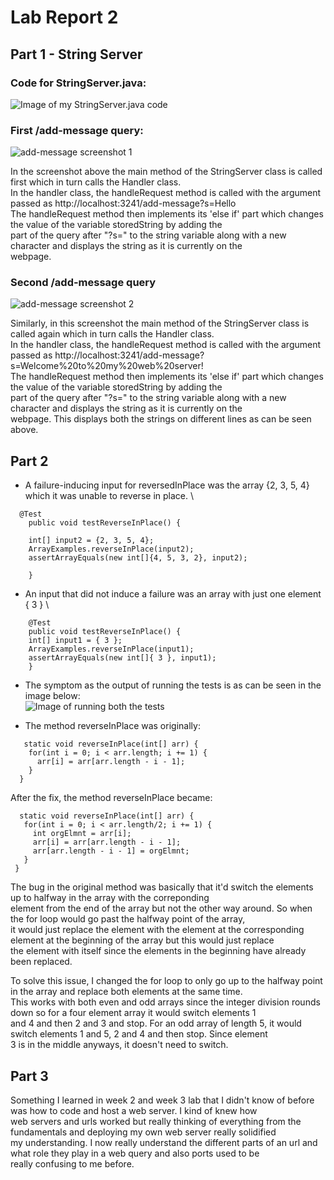 # Lab Report 2

## Part 1 - String Server 
  
### Code for StringServer.java:
![Image of my StringServer.java code](https://anchit-kumar.github.io/cse15l-lab-reports/Screenshot%202023-01-30%20at%201.30.58%20AM.png)

### First /add-message query:
![add-message screenshot 1](https://anchit-kumar.github.io/cse15l-lab-reports/Screenshot%202023-01-30%20at%201.38.09%20AM.png)

In the screenshot above the main method of the StringServer class is called first which in turn calls the Handler class. \
In the handler class, the handleRequest method is called with the argument passed as http://localhost:3241/add-message?s=Hello \
The handleRequest method then implements its 'else if' part which changes the value of the variable storedString by adding the \
part of the query after "?s=" to the string variable along with a new character and displays the string as it is currently on the \
webpage.
  
### Second /add-message query
![add-message screenshot 2](https://anchit-kumar.github.io/cse15l-lab-reports/Screenshot%202023-01-30%20at%201.38.53%20AM.png)
  
Similarly, in this screenshot the main method of the StringServer class is called again which in turn calls the Handler class. \
In the handler class, the handleRequest method is called with the argument passed as http://localhost:3241/add-message?s=Welcome%20to%20my%20web%20server! \
The handleRequest method then implements its 'else if' part which changes the value of the variable storedString by adding the \
part of the query after "?s=" to the string variable along with a new character and displays the string as it is currently on the \
webpage. This displays both the strings on different lines as can be seen above.
  

## Part 2 

* A failure-inducing input for reversedInPlace was the array {2, 3, 5, 4} which it was unable to reverse in place. \
``` 
  @Test 
	public void testReverseInPlace() {

    int[] input2 = {2, 3, 5, 4};
    ArrayExamples.reverseInPlace(input2);
    assertArrayEquals(new int[]{4, 5, 3, 2}, input2);
    
	}
```
  
* An input that did not induce a failure was an array with just one element { 3 } \
```
	@Test 
	public void testReverseInPlace() {
    int[] input1 = { 3 };
    ArrayExamples.reverseInPlace(input1);
    assertArrayEquals(new int[]{ 3 }, input1);
	}
```
* The symptom as the output of running the tests is as can be seen in the image below: \
![Image of running both the tests](https://anchit-kumar.github.io/cse15l-lab-reports/Screenshot%202023-01-30%20at%202.10.33%20AM.png)
  
* The method reverseInPlace was originally:
```
   static void reverseInPlace(int[] arr) {
    for(int i = 0; i < arr.length; i += 1) {
      arr[i] = arr[arr.length - i - 1];
    }
  }
 ```
 
 After the fix, the method reverseInPlace became:
 ```
   static void reverseInPlace(int[] arr) {
    for(int i = 0; i < arr.length/2; i += 1) {
      int orgElmnt = arr[i];
      arr[i] = arr[arr.length - i - 1];
      arr[arr.length - i - 1] = orgElmnt;
    }
  }
 ```
   
The bug in the original method was basically that it'd switch the elements up to halfway in the array with the correponding \
element from the end of the array but not the other way around. So when the for loop would go past the halfway point of the array, \
it would just replace the element with the element at the corresponding element at the beginning of the array but this would just replace \
the element with itself since the elements in the beginning have already been replaced. 
  
To solve this issue, I changed the for loop to only go up to the halfway point in the array and replace both elements at the same time. \
This works with both even and odd arrays since the integer division rounds down so for a four element array it would switch elements 1 \
and 4 and then 2 and 3 and stop. For an odd array of length 5, it would switch elements 1 and 5, 2 and 4 and then stop. Since element \
3 is in the middle anyways, it doesn't need to switch. 
  

## Part 3
Something I learned in week 2 and week 3 lab that I didn't know of before was how to code and host a web server. I kind of knew how \
web servers and urls worked but really thinking of everything from the fundamentals and deploying my own web server really solidified \
my understanding. I now really understand the different parts of an url and what role they play in a web query and also ports used to be \
really confusing to me before. 
